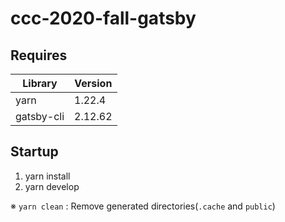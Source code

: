 # ccc-2020-fall-gatsby
## Requires
|Library|Version|
|---|---|
|yarn | 1.22.4 |
|gatsby-cli | 2.12.62 |

## Startup
1. yarn install
2. yarn develop

※ `yarn clean` : Remove generated directories(`.cache` and `public`)
